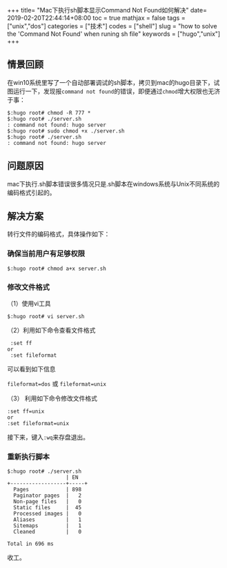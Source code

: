 +++
title= "Mac下执行sh脚本显示Command Not Found如何解决"
date= 2019-02-20T22:44:14+08:00
toc = true
mathjax = false
tags = ["unix","dos"]
categories = ["技术"]
codes = ["shell"]
slug = "how to solve the 'Command Not Found' when runing sh file"
keywords = ["hugo","unix"]
+++

## 情景回顾
在win10系统里写了一个自动部署调试的sh脚本，拷贝到mac的hugo目录下，试图运行一下，发现报`command not found`的错误，即便通过`chmod`增大权限也无济于事：

```shell
$:hugo root# chmod -R 777 *
$:hugo root# ./server.sh
: command not found: hugo server
$:hugo root# sudo chmod +x ./server.sh
$:hugo root# ./server.sh
: command not found: hugo server
```
## 问题原因
mac下执行.sh脚本错误很多情况只是.sh脚本在windows系统与Unix不同系统的编码格式引起的。

## 解决方案
转行文件的编码格式，具体操作如下：

### 确保当前用户有足够权限
```shell
$:hugo root# chmod a+x server.sh
```

### 修改文件格式

（1）使用vi工具

```shell
$:hugo root# vi server.sh
```

（2）利用如下命令查看文件格式

```shell
 :set ff
or
 :set fileformat
```
可以看到如下信息

`fileformat=dos` 或 `fileformat=unix`

（3） 利用如下命令修改文件格式

```shell
:set ff=unix
or
:set fileformat=unix
```
接下来，键入`:wq`来存盘退出。


### 重新执行脚本

```shell
$:hugo root# ./server.sh
                   | EN
+------------------+-----+
  Pages            | 898
  Paginator pages  |   2
  Non-page files   |   0
  Static files     |  45
  Processed images |   0
  Aliases          |   1
  Sitemaps         |   1
  Cleaned          |   0

Total in 696 ms
```
收工。
